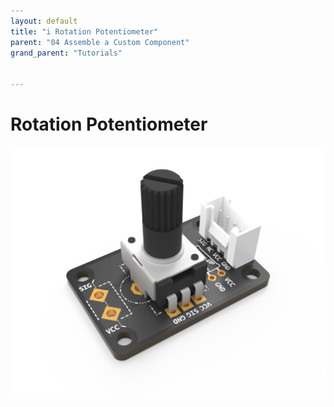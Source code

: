 ```yaml
---
layout: default
title: "i Rotation Potentiometer"
parent: "04 Assemble a Custom Component"
grand_parent: "Tutorials"


---
```


# Rotation Potentiometer

![Custom Potentiometer](assets/tutorial4-component-pot.png)